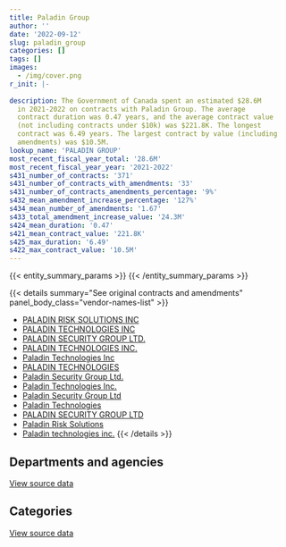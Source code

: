 ```yaml
---
title: Paladin Group
author: ''
date: '2022-09-12'
slug: paladin_group
categories: []
tags: []
images:
  - /img/cover.png
r_init: |-
  
description: The Government of Canada spent an estimated $28.6M
  in 2021-2022 on contracts with Paladin Group. The average
  contract duration was 0.47 years, and the average contract value
  (not including contracts under $10k) was $221.8K. The longest
  contract was 6.49 years. The largest contract by value (including
  amendments) was $10.5M.
lookup_name: 'PALADIN GROUP'
most_recent_fiscal_year_total: '28.6M'
most_recent_fiscal_year_year: '2021-2022'
s431_number_of_contracts: '371'
s431_number_of_contracts_with_amendments: '33'
s431_number_of_contracts_amendments_percentage: '9%'
s432_mean_amendment_increase_percentage: '127%'
s434_mean_number_of_amendments: '1.67'
s433_total_amendment_increase_value: '24.3M'
s424_mean_duration: '0.47'
s421_mean_contract_value: '221.8K'
s425_max_duration: '6.49'
s422_max_contract_value: '10.5M'
---
```


<script src="/rmarkdown-libs/htmlwidgets/htmlwidgets.js"></script>
<link href="/rmarkdown-libs/datatables-css/datatables-crosstalk.css" rel="stylesheet" />
<script src="/rmarkdown-libs/datatables-binding/datatables.js"></script>
<script src="/rmarkdown-libs/jquery/jquery-3.6.0.min.js"></script>
<link href="/rmarkdown-libs/dt-core-bootstrap/css/dataTables.bootstrap.min.css" rel="stylesheet" />
<link href="/rmarkdown-libs/dt-core-bootstrap/css/dataTables.bootstrap.extra.css" rel="stylesheet" />
<script src="/rmarkdown-libs/dt-core-bootstrap/js/jquery.dataTables.min.js"></script>
<script src="/rmarkdown-libs/dt-core-bootstrap/js/dataTables.bootstrap.min.js"></script>
<link href="/rmarkdown-libs/crosstalk/css/crosstalk.min.css" rel="stylesheet" />
<script src="/rmarkdown-libs/crosstalk/js/crosstalk.min.js"></script>
<script src="/rmarkdown-libs/htmlwidgets/htmlwidgets.js"></script>
<link href="/rmarkdown-libs/datatables-css/datatables-crosstalk.css" rel="stylesheet" />
<script src="/rmarkdown-libs/datatables-binding/datatables.js"></script>
<script src="/rmarkdown-libs/jquery/jquery-3.6.0.min.js"></script>
<link href="/rmarkdown-libs/dt-core-bootstrap/css/dataTables.bootstrap.min.css" rel="stylesheet" />
<link href="/rmarkdown-libs/dt-core-bootstrap/css/dataTables.bootstrap.extra.css" rel="stylesheet" />
<script src="/rmarkdown-libs/dt-core-bootstrap/js/jquery.dataTables.min.js"></script>
<script src="/rmarkdown-libs/dt-core-bootstrap/js/dataTables.bootstrap.min.js"></script>
<link href="/rmarkdown-libs/crosstalk/css/crosstalk.min.css" rel="stylesheet" />
<script src="/rmarkdown-libs/crosstalk/js/crosstalk.min.js"></script>

{{< entity_summary_params >}}
{{< /entity_summary_params >}}

{{< details summary="See original contracts and amendments" panel_body_class="vendor-names-list" >}}
- [PALADIN RISK SOLUTIONS INC](https://search.open.canada.ca/en/ct/?sort=contract_value_f%20desc&page=1&search_text=%22PALADIN%20RISK%20SOLUTIONS%20INC%22)
- [PALADIN TECHNOLOGIES INC](https://search.open.canada.ca/en/ct/?sort=contract_value_f%20desc&page=1&search_text=%22PALADIN%20TECHNOLOGIES%20INC%22)
- [PALADIN SECURITY GROUP LTD.](https://search.open.canada.ca/en/ct/?sort=contract_value_f%20desc&page=1&search_text=%22PALADIN%20SECURITY%20GROUP%20LTD.%22)
- [PALADIN TECHNOLOGIES INC.](https://search.open.canada.ca/en/ct/?sort=contract_value_f%20desc&page=1&search_text=%22PALADIN%20TECHNOLOGIES%20INC.%22)
- [Paladin Technologies Inc](https://search.open.canada.ca/en/ct/?sort=contract_value_f%20desc&page=1&search_text=%22Paladin%20Technologies%20Inc%22)
- [PALADIN TECHNOLOGIES](https://search.open.canada.ca/en/ct/?sort=contract_value_f%20desc&page=1&search_text=%22PALADIN%20TECHNOLOGIES%22)
- [Paladin Security Group Ltd.](https://search.open.canada.ca/en/ct/?sort=contract_value_f%20desc&page=1&search_text=%22Paladin%20Security%20Group%20Ltd.%22)
- [Paladin Technologies Inc.](https://search.open.canada.ca/en/ct/?sort=contract_value_f%20desc&page=1&search_text=%22Paladin%20Technologies%20Inc.%22)
- [Paladin Security Group Ltd](https://search.open.canada.ca/en/ct/?sort=contract_value_f%20desc&page=1&search_text=%22Paladin%20Security%20Group%20Ltd%22)
- [Paladin Technologies](https://search.open.canada.ca/en/ct/?sort=contract_value_f%20desc&page=1&search_text=%22Paladin%20Technologies%22)
- [PALADIN SECURITY GROUP LTD](https://search.open.canada.ca/en/ct/?sort=contract_value_f%20desc&page=1&search_text=%22PALADIN%20SECURITY%20GROUP%20LTD%22)
- [Paladin Risk Solutions](https://search.open.canada.ca/en/ct/?sort=contract_value_f%20desc&page=1&search_text=%22Paladin%20Risk%20Solutions%22)
- [Paladin technologies inc.](https://search.open.canada.ca/en/ct/?sort=contract_value_f%20desc&page=1&search_text=%22Paladin%20technologies%20inc.%22)
{{< /details >}}

## Departments and agencies

<div id="htmlwidget-1" style="width:100%;height:auto;" class="datatables html-widget"></div>
<script type="application/json" data-for="htmlwidget-1">{"x":{"style":"bootstrap","filter":"none","vertical":false,"data":[["<a href=\"/departments/cbsa-asfc/\">Canada Border Services Agency<\/a>","<a href=\"/departments/cic/\">Immigration, Refugees and Citizenship Canada<\/a>","<a href=\"/departments/cnsc-ccsn/\">Canadian Nuclear Safety Commission<\/a>","<a href=\"/departments/cra-arc/\">Canada Revenue Agency<\/a>","<a href=\"/departments/crtc/\">Canadian Radio-television and Telecommunications Commission<\/a>","<a href=\"/departments/csc-scc/\">Correctional Service of Canada<\/a>","<a href=\"/departments/dfatd-maecd/\">Global Affairs Canada<\/a>","<a href=\"/departments/dfo-mpo/\">Fisheries and Oceans Canada<\/a>","<a href=\"/departments/dnd-mdn/\">National Defence<\/a>","<a href=\"/departments/ec/\">Environment and Climate Change Canada<\/a>","<a href=\"/departments/hc-sc/\">Health Canada<\/a>","<a href=\"/departments/ic/\">Innovation, Science and Economic Development Canada<\/a>","<a href=\"/departments/irb-cisr/\">Immigration and Refugee Board of Canada<\/a>","<a href=\"/departments/isc-sac/\">Indigenous Services Canada<\/a>","<a href=\"/departments/nbc-ccbn/\">The National Battlefields Commission<\/a>","<a href=\"/departments/nfb-onf/\">National Film Board<\/a>","<a href=\"/departments/nrc-cnrc/\">National Research Council Canada<\/a>","<a href=\"/departments/nrcan-rncan/\">Natural Resources Canada<\/a>","<a href=\"/departments/pc/\">Parks Canada<\/a>","<a href=\"/departments/pch/\">Canadian Heritage<\/a>","<a href=\"/departments/phac-aspc/\">Public Health Agency of Canada<\/a>","<a href=\"/departments/pwgsc-tpsgc/\">Public Services and Procurement Canada<\/a>","<a href=\"/departments/rcmp-grc/\">Royal Canadian Mounted Police<\/a>","<a href=\"/departments/tc/\">Transport Canada<\/a>"],[765756.11,261690.83,null,2732.62,null,3482658.53,28720.87,null,382199.32,93345.66,19167.75,238321.98,null,null,41249.76,null,224621.98,10919.45,null,null,null,1190772.86,610161.77,216762.21],[129804.55,236959.62,66524.63,8265.61,null,1881890.55,63837.99,null,1349188.73,23689.78,null,142745.22,20824.83,38908.14,null,34172.52,76627.04,null,null,null,null,556079.22,777388.41,155715.21],[573705.11,61856.96,111032.85,5510.4,92363.39,6486061.13,null,110577.38,231098.86,32994.16,null,null,null,5024.76,null,null,17214.04,null,98606.05,null,17629718.43,627386.3,156379.22,14180.48],[1397156.06,null,105075.58,null,null,7944938.37,null,67064.53,273264.21,252.77,39271,null,null,8990.37,null,null,6701.65,null,114621.68,11134.62,18206053.29,339881.5,96384.87,null]],"container":"<table class=\"table table-striped table-hover row-border order-column display\">\n  <thead>\n    <tr>\n      <th>Department<\/th>\n      <th>2018-2019<\/th>\n      <th>2019-2020<\/th>\n      <th>2020-2021<\/th>\n      <th>2021-2022<\/th>\n    <\/tr>\n  <\/thead>\n<\/table>","options":{"order":[[4,"desc"]],"pageLength":10,"autoWidth":true,"columnDefs":[{"targets":1,"render":"function(data, type, row, meta) {\n    return type !== 'display' ? data : DTWidget.formatCurrency(data, \"$\", 2, 3, \",\", \".\", true, null);\n  }"},{"targets":2,"render":"function(data, type, row, meta) {\n    return type !== 'display' ? data : DTWidget.formatCurrency(data, \"$\", 2, 3, \",\", \".\", true, null);\n  }"},{"targets":3,"render":"function(data, type, row, meta) {\n    return type !== 'display' ? data : DTWidget.formatCurrency(data, \"$\", 2, 3, \",\", \".\", true, null);\n  }"},{"targets":4,"render":"function(data, type, row, meta) {\n    return type !== 'display' ? data : DTWidget.formatCurrency(data, \"$\", 2, 3, \",\", \".\", true, null);\n  }"},{"width":"16%","targets":[1,2,3,4]},{"className":"dt-right","targets":[1,2,3,4]}],"orderClasses":false}},"evals":["options.columnDefs.0.render","options.columnDefs.1.render","options.columnDefs.2.render","options.columnDefs.3.render"],"jsHooks":[]}</script>
<p class="text-right">
<a href="https://github.com/GoC-Spending/contracts-data/tree/main/data/out/vendors/paladin_group/summary_by_fiscal_year_by_department.csv" class="source-data-link btn btn-link">View source data</a>
</p>

## Categories

<div id="htmlwidget-2" style="width:100%;height:auto;" class="datatables html-widget"></div>
<script type="application/json" data-for="htmlwidget-2">{"x":{"style":"bootstrap","filter":"none","vertical":false,"data":[["<a href=\"/categories/facilities_and_construction/\">Facilities and construction<\/a>","<a href=\"/categories/office_management/\">Office management<\/a>","<a href=\"/categories/defence/\">Defence<\/a>","<a href=\"/categories/professional_services/\">Professional services<\/a>","<a href=\"/categories/information_technology/\">Information technology<\/a>","<a href=\"/categories/transportation_and_logistics/\">Transportation and logistics<\/a>","<a href=\"/categories/industrial_products_and_services/\">Industrial products and services<\/a>","<a href=\"/categories/security_and_protection/\">Security and protection<\/a>"],[1673691.88,30124.7,149542.07,127451.09,1158579.03,48868.79,4163901.3,216922.85],[796049.35,null,878428.85,55682.51,695799.73,94912.02,2903480.39,138269.19],[494671.74,18671.94,80880.08,124830.37,655483.01,null,7008275.06,17870897.32],[324549.06,39138.95,null,91290.64,1558216.48,null,8276920.4,18320674.96]],"container":"<table class=\"table table-striped table-hover row-border order-column display\">\n  <thead>\n    <tr>\n      <th>Category<\/th>\n      <th>2018-2019<\/th>\n      <th>2019-2020<\/th>\n      <th>2020-2021<\/th>\n      <th>2021-2022<\/th>\n    <\/tr>\n  <\/thead>\n<\/table>","options":{"order":[[4,"desc"]],"dom":"t","pageLength":30,"autoWidth":true,"columnDefs":[{"targets":1,"render":"function(data, type, row, meta) {\n    return type !== 'display' ? data : DTWidget.formatCurrency(data, \"$\", 2, 3, \",\", \".\", true, null);\n  }"},{"targets":2,"render":"function(data, type, row, meta) {\n    return type !== 'display' ? data : DTWidget.formatCurrency(data, \"$\", 2, 3, \",\", \".\", true, null);\n  }"},{"targets":3,"render":"function(data, type, row, meta) {\n    return type !== 'display' ? data : DTWidget.formatCurrency(data, \"$\", 2, 3, \",\", \".\", true, null);\n  }"},{"targets":4,"render":"function(data, type, row, meta) {\n    return type !== 'display' ? data : DTWidget.formatCurrency(data, \"$\", 2, 3, \",\", \".\", true, null);\n  }"},{"width":"16%","targets":[1,2,3,4]},{"className":"dt-right","targets":[1,2,3,4]}],"orderClasses":false,"lengthMenu":[10,25,30,50,100]}},"evals":["options.columnDefs.0.render","options.columnDefs.1.render","options.columnDefs.2.render","options.columnDefs.3.render"],"jsHooks":[]}</script>
<p class="text-right">
<a href="https://github.com/GoC-Spending/contracts-data/tree/main/data/out/vendors/paladin_group/summary_by_fiscal_year_by_category.csv" class="source-data-link btn btn-link">View source data</a>
</p>
